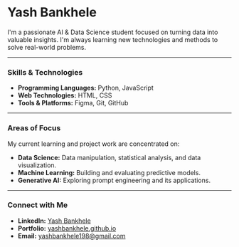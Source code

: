 # Yash Bankhele

I'm a passionate AI & Data Science student focused on turning data into valuable insights. I'm always learning new technologies and methods to solve real-world problems.

---

### **Skills & Technologies**

- **Programming Languages:** Python, JavaScript
- **Web Technologies:** HTML, CSS
- **Tools & Platforms:** Figma, Git, GitHub

---

### **Areas of Focus**

My current learning and project work are concentrated on:

- **Data Science:** Data manipulation, statistical analysis, and data visualization.
- **Machine Learning:** Building and evaluating predictive models.
- **Generative AI:** Exploring prompt engineering and its applications.

---

### **Connect with Me**

- **LinkedIn:** [Yash Bankhele](https://www.linkedin.com/in/YashBankhele)
- **Portfolio:** [yashbankhele.github.io](https://yashbankhele.github.io/)
- **Email:** [yashbankhele198@gmail.com](mailto:yashbankhele198@gmail.com)
